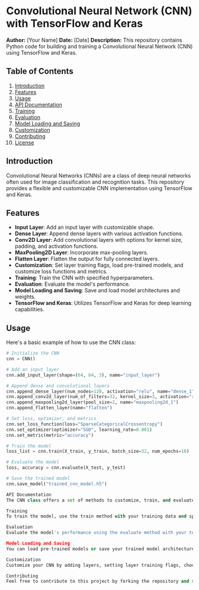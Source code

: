 # Convolutional Neural Network (CNN) with TensorFlow and Keras

**Author:** [Your Name]
**Date:** [Date]
**Description:** This repository contains Python code for building and training a Convolutional Neural Network (CNN) using TensorFlow and Keras.

## Table of Contents

1. [Introduction](#introduction)
2. [Features](#features)
3. [Usage](#usage)
4. [API Documentation](#api-documentation)
5. [Training](#training)
6. [Evaluation](#evaluation)
7. [Model Loading and Saving](#model-loading-and-saving)
8. [Customization](#customization)
9. [Contributing](#contributing)
10. [License](#license)

## Introduction

Convolutional Neural Networks (CNNs) are a class of deep neural networks often used for image classification and recognition tasks. This repository provides a flexible and customizable CNN implementation using TensorFlow and Keras.

## Features

- **Input Layer**: Add an input layer with customizable shape.
- **Dense Layer**: Append dense layers with various activation functions.
- **Conv2D Layer**: Add convolutional layers with options for kernel size, padding, and activation functions.
- **MaxPooling2D Layer**: Incorporate max-pooling layers.
- **Flatten Layer**: Flatten the output for fully connected layers.
- **Customization**: Set layer training flags, load pre-trained models, and customize loss functions and metrics.
- **Training**: Train the CNN with specified hyperparameters.
- **Evaluation**: Evaluate the model's performance.
- **Model Loading and Saving**: Save and load model architectures and weights.
- **TensorFlow and Keras**: Utilizes TensorFlow and Keras for deep learning capabilities.

## Usage

Here's a basic example of how to use the CNN class:

```python
# Initialize the CNN
cnn = CNN()

# Add an input layer
cnn.add_input_layer(shape=(64, 64, 3), name="input_layer")

# Append dense and convolutional layers
cnn.append_dense_layer(num_nodes=128, activation="relu", name="dense_1")
cnn.append_conv2d_layer(num_of_filters=32, kernel_size=3, activation="relu", name="conv2d_1")
cnn.append_maxpooling2d_layer(pool_size=2, name="maxpooling2d_1")
cnn.append_flatten_layer(name="flatten")

# Set loss, optimizer, and metrics
cnn.set_loss_function(loss="SparseCategoricalCrossentropy")
cnn.set_optimizer(optimizer="SGD", learning_rate=0.001)
cnn.set_metric(metric="accuracy")

# Train the model
loss_list = cnn.train(X_train, y_train, batch_size=32, num_epochs=10)

# Evaluate the model
loss, accuracy = cnn.evaluate(X_test, y_test)

# Save the trained model
cnn.save_model("trained_cnn_model.h5")

API Documentation
The CNN class offers a set of methods to customize, train, and evaluate your model. Refer to the API Documentation section in the code for detailed explanations of each method and its parameters.

Training
To train the model, use the train method with your training data and specified hyperparameters. The method returns a list of loss values, which can be helpful for monitoring training progress.

Evaluation
Evaluate the model's performance using the evaluate method with your test data. The method returns the loss and metric values (e.g., accuracy) to assess how well the model performs on unseen data.

Model Loading and Saving
You can load pre-trained models or save your trained model architecture and weights using the load_a_model and save_model methods.

Customization
Customize your CNN by adding layers, setting layer training flags, choosing loss functions, optimizers, and metrics. Refer to the code and API Documentation for customization options.

Contributing
Feel free to contribute to this project by forking the repository and submitting pull requests.
